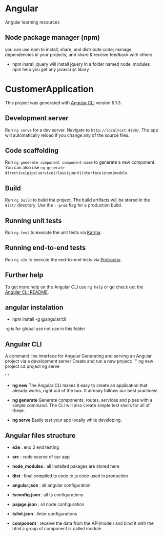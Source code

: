 # Angular
Angular learning resources

## Node package manager (npm)
you can use npm to install, share, and distribute code; manage dependencies in your projects; and share & receive feedback with others.
* npm insrall jquery
will install jquery in a folder named node_modules
npm help you get any javascript libary

# CustomerApplication

This project was generated with [Angular CLI](https://github.com/angular/angular-cli) version 6.1.3.

## Development server

Run `ng serve` for a dev server. Navigate to `http://localhost:4200/`. The app will automatically reload if you change any of the source files.

## Code scaffolding

Run `ng generate component component-name` to generate a new component.
 You can also use `ng generate directive|pipe|service|class|guard|interface|enum|module`.

## Build

Run `ng build` to build the project. The build artifacts will be stored in the `dist/` directory. Use the `--prod` flag for a production build.

## Running unit tests

Run `ng test` to execute the unit tests via [Karma](https://karma-runner.github.io).

## Running end-to-end tests

Run `ng e2e` to execute the end-to-end tests via [Protractor](http://www.protractortest.org/).

## Further help

To get more help on the Angular CLI use `ng help` or go check out the [Angular CLI README](https://github.com/angular/angular-cli/blob/master/README.md).

## angular instalation
* npm install -g @angular/cli

-g is for global use not use in this folder  

## Angular CLI
A command line interface for Angular
Generating and serving an Angular project via a development server Create and run a new project:
'''
ng new project
cd project
ng serve

'''

* **ng new**
The Angular CLI makes it easy to create an application that already works, right out of the box. It already follows our best practices!

* **ng generate**
Generate components, routes, services and pipes with a simple command. The CLI will also create simple test shells for all of these.

* **ng serve**
Easily test your app locally while developing.

## Angular files structure
* **e2e** : end 2 end testing
* **src** : code source of our app
* **node_modules** : all installed pakages are stored here
* **dist** : final compiled ts code to js code used in production

* **angular.json** : all angular configuration
* **tsconfig.json** : all ts configurations
* **pajage.json** :  all node configuration

* **tslint.json** : linter configurations

* **component** : receive the data from the API(model) and bind it with the html
a group of component is called module

